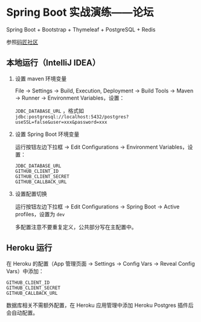# Spring Boot 实战演练——论坛

Spring Boot + Bootstrap + Thymeleaf + PostgreSQL + Redis

参照[码匠社区](https://github.com/codedrinker/community)

## 本地运行（IntelliJ IDEA）

1. 设置 maven 环境变量

    File -> Settings -> Build, Execution, Deployment -> Build Tools -> Maven -> Runner -> Environment Variables，设置：

    `JDBC_DATABASE_URL` ，格式如 `jdbc:postgresql://localhost:5432/postgres?useSSL=false&user=xxx&password=xxx`

2. 设置 Spring Boot 环境变量

    运行按钮左边下拉框 -> Edit Configurations -> Environment Variables，设置：

    ```
    JDBC_DATABASE_URL
    GITHUB_CLIENT_ID
    GITHUB_CLIENT_SECRET
    GITHUB_CALLBACK_URL
    ```

3. 设置配置切换

    运行按钮左边下拉框 -> Edit Configurations -> Spring Boot -> Active profiles，设置为 `dev`

    多配置注意不要重复定义，公共部分写在主配置中。

## Heroku 运行

在 Heroku 的配置（App 管理页面 -> Settings -> Config Vars -> Reveal Config Vars）中添加：
 
```
GITHUB_CLIENT_ID
GITHUB_CLIENT_SECRET
GITHUB_CALLBACK_URL
```

数据库相关不需额外配置，在 Heroku 应用管理中添加 Heroku Postgres 插件后会自动配置。
